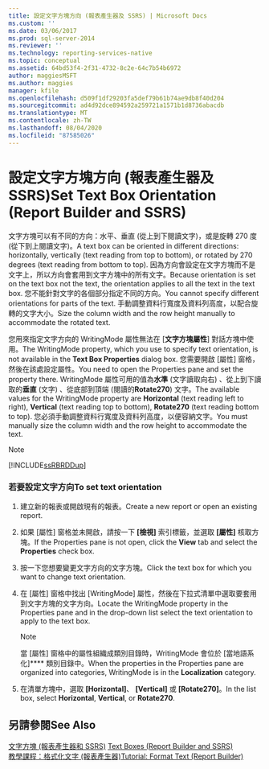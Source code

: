 ```yaml
---
title: 設定文字方塊方向 (報表產生器及 SSRS) | Microsoft Docs
ms.custom: ''
ms.date: 03/06/2017
ms.prod: sql-server-2014
ms.reviewer: ''
ms.technology: reporting-services-native
ms.topic: conceptual
ms.assetid: 64bd53f4-2f31-4732-8c2e-64c7b54b6972
author: maggiesMSFT
ms.author: maggies
manager: kfile
ms.openlocfilehash: d509f1df29203fa5def79b61b74ae9db8f40d204
ms.sourcegitcommit: ad4d92dce894592a259721a1571b1d8736abacdb
ms.translationtype: MT
ms.contentlocale: zh-TW
ms.lasthandoff: 08/04/2020
ms.locfileid: "87585026"
---
```

# <a name="set-text-box-orientation-report-builder-and-ssrs"></a><span data-ttu-id="8dc73-102">設定文字方塊方向 (報表產生器及 SSRS)</span><span class="sxs-lookup"><span data-stu-id="8dc73-102">Set Text Box Orientation (Report Builder and SSRS)</span></span>
  <span data-ttu-id="8dc73-103">文字方塊可以有不同的方向：水平、垂直 (從上到下閱讀文字)，或是旋轉 270 度 (從下到上閱讀文字)。</span><span class="sxs-lookup"><span data-stu-id="8dc73-103">A text box can be oriented in different directions: horizontally, vertically (text reading from top to bottom), or rotated by 270 degrees (text reading from bottom to top).</span></span> <span data-ttu-id="8dc73-104">因為方向會設定在文字方塊而不是文字上，所以方向會套用到文字方塊中的所有文字。</span><span class="sxs-lookup"><span data-stu-id="8dc73-104">Because orientation is set on the text box not the text, the orientation applies to all the text in the text box.</span></span> <span data-ttu-id="8dc73-105">您不能針對文字的各個部分指定不同的方向。</span><span class="sxs-lookup"><span data-stu-id="8dc73-105">You cannot specify different orientations for parts of the text.</span></span> <span data-ttu-id="8dc73-106">手動調整資料行寬度及資料列高度，以配合旋轉的文字大小。</span><span class="sxs-lookup"><span data-stu-id="8dc73-106">Size the column width and the row height manually to accommodate the rotated text.</span></span>  
  
 <span data-ttu-id="8dc73-107">您用來指定文字方向的 WritingMode 屬性無法在 [**文字方塊屬性**] 對話方塊中使用。</span><span class="sxs-lookup"><span data-stu-id="8dc73-107">The WritingMode property, which you use to specify text orientation, is not available in the **Text Box Properties** dialog box.</span></span> <span data-ttu-id="8dc73-108">您需要開啟 [屬性] 窗格，然後在該處設定屬性。</span><span class="sxs-lookup"><span data-stu-id="8dc73-108">You need to open the Properties pane and set the property there.</span></span> <span data-ttu-id="8dc73-109">WritingMode 屬性可用的值為**水準** (文字讀取向右) 、從上到下讀取的**垂直** (文字) 、從底部到頂端 (閱讀的**Rotate270**) 文字。</span><span class="sxs-lookup"><span data-stu-id="8dc73-109">The available values for the WritingMode property are **Horizontal** (text reading left to right), **Vertical** (text reading top to bottom), **Rotate270** (text reading bottom to top).</span></span> <span data-ttu-id="8dc73-110">您必須手動調整資料行寬度及資料列高度，以便容納文字。</span><span class="sxs-lookup"><span data-stu-id="8dc73-110">You must manually size the column width and the row height to accommodate the text.</span></span>  
  
> [!NOTE]  
>  [!INCLUDE[ssRBRDDup](../../includes/ssrbrddup-md.md)]  
  
### <a name="to-set-text-orientation"></a><span data-ttu-id="8dc73-111">若要設定文字方向</span><span class="sxs-lookup"><span data-stu-id="8dc73-111">To set text orientation</span></span>  
  
1.  <span data-ttu-id="8dc73-112">建立新的報表或開啟現有的報表。</span><span class="sxs-lookup"><span data-stu-id="8dc73-112">Create a new report or open an existing report.</span></span>  
  
2.  <span data-ttu-id="8dc73-113">如果 [屬性] 窗格並未開啟，請按一下 **[檢視]** 索引標籤，並選取 **[屬性]** 核取方塊。</span><span class="sxs-lookup"><span data-stu-id="8dc73-113">If the Properties pane is not open, click the **View** tab and select the **Properties** check box.</span></span>  
  
3.  <span data-ttu-id="8dc73-114">按一下您想要變更文字方向的文字方塊。</span><span class="sxs-lookup"><span data-stu-id="8dc73-114">Click the text box for which you want to change text orientation.</span></span>  
  
4.  <span data-ttu-id="8dc73-115">在 [屬性] 窗格中找出 [WritingMode] 屬性，然後在下拉式清單中選取要套用到文字方塊的文字方向。</span><span class="sxs-lookup"><span data-stu-id="8dc73-115">Locate the WritingMode property in the Properties pane and in the drop-down list select the text orientation to apply to the text box.</span></span>  
  
    > [!NOTE]  
    >  <span data-ttu-id="8dc73-116">當 [屬性] 窗格中的屬性組織成類別目錄時，WritingMode 會位於 [當地語系化]\*\*\*\* 類別目錄中。</span><span class="sxs-lookup"><span data-stu-id="8dc73-116">When the properties in the Properties pane are organized into categories, WritingMode is in the **Localization** category.</span></span>  
  
5.  <span data-ttu-id="8dc73-117">在清單方塊中，選取 **[Horizontal]**、 **[Vertical]** 或 **[Rotate270]**。</span><span class="sxs-lookup"><span data-stu-id="8dc73-117">In the list box, select **Horizontal**, **Vertical**, or **Rotate270**.</span></span>  
  
## <a name="see-also"></a><span data-ttu-id="8dc73-118">另請參閱</span><span class="sxs-lookup"><span data-stu-id="8dc73-118">See Also</span></span>  
 <span data-ttu-id="8dc73-119">[文字方塊 &#40;報表產生器和 SSRS&#41;](text-boxes-report-builder-and-ssrs.md) </span><span class="sxs-lookup"><span data-stu-id="8dc73-119">[Text Boxes &#40;Report Builder and SSRS&#41;](text-boxes-report-builder-and-ssrs.md) </span></span>  
 [<span data-ttu-id="8dc73-120">教學課程：格式化文字 &#40;報表產生器&#41;</span><span class="sxs-lookup"><span data-stu-id="8dc73-120">Tutorial: Format Text &#40;Report Builder&#41;</span></span>](../tutorial-format-text-report-builder.md)  
  
  
